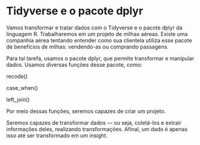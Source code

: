 # Tidyverse e o pacote dplyr

Vamos transformar e tratar dados com o Tidyverse e o pacote dplyr da linguagem R. Trabalharemos em um projeto de milhas aéreas. Existe uma companhia aérea tentando entender como sua clientela utiliza esse pacote de benefícios de milhas: vendendo-as ou comprando passagens.

Para tal tarefa, usamos o pacote dplyr, que permite transformar e manipular dados. Usamos diversas funções desse pacote, como:

recode()

case_when()

left_join()

Por meio dessas funções, seremos capazes de criar um projeto.

Seremos capazes de transformar dados — ou seja, coletá-los e extrair informações deles, realizando transformações. Afinal, um dado é apenas isso até ser transformado em um insight.
